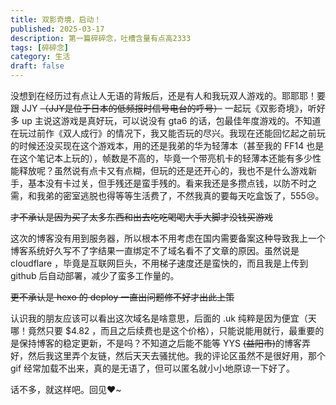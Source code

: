 ```yaml
---
title: 双影奇境，启动！
published: 2025-03-17
description: 第一篇碎碎念，吐槽含量有点高2333
tags: [碎碎念]
category: 生活
draft: false
---
```


没想到在经历过有点让人无语的背叛后，还是有人和我玩双人游戏的。耶耶耶！要跟  JJY  ~~（JJY是位于日本的低频报时信号电台的呼号）~~ 一起玩《双影奇境》，听好多 up 主说这游戏是真好玩，可以说没有 gta6 的话，包最佳年度游戏的。不知道在玩过前作《双人成行》的情况下，我又能否玩的尽兴。我现在还能回忆起之前玩的时候还没买现在这个游戏本，用的还是我弟的华为轻薄本（甚至我的 FF14 也是在这个笔记本上玩的），帧数是不高的，毕竟一个带亮机卡的轻薄本还能有多少性能释放呢？虽然说有点卡又有点糊，但玩的还是还开心的，我也不是什么游戏新手，基本没有卡过关，但手残还是蛮手残的。看来我还是多攒点钱，以防不时之需，和我弟的密室逃脱也得等等生活费了，不然我真的要每天吃盒饭了，555😢。

~~才不承认是因为买了太多东西和出去吃吃喝喝大手大脚才没钱买游戏~~

这次的博客没有用到服务器，所以根本不用考虑在国内需要备案这种导致我上一个博客系统好久写不了字结果一直绑定不了域名看不了文章的原因。虽然说是 cloudflare ，毕竟是互联网巨头，不用梯子速度还是蛮快的，而且我是上传到 github 后自动部署，减少了蛮多工作量的。

~~更不承认是 hexo 的 deploy 一直出问题修不好才出此上策~~

认识我的朋友应该可以看出这次域名是啥意思，后面的 .uk 纯粹是因为便宜（天哪！竟然只要 $4.82 ，而且之后续费也是这个价格），只能说能用就行，最重要的是保持博客的稳定更新，不是吗？不知道之后能不能等  YYS  ~~(益阳市)~~的博客弄好，然后我这里弄个友链，然后天天去骚扰他。我的评论区虽然不是很好用，那个 gif 经常加载不出来，真的是无语了，但可以匿名就小小地原谅一下好了。

话不多，就这样吧。回见♥️~
